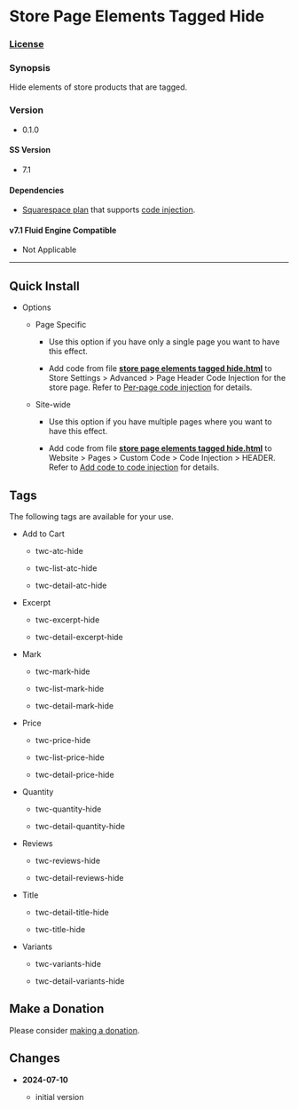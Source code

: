 # Store Page Elements Tagged Hide

### [License][1]

### Synopsis

Hide elements of store products that are tagged.

### Version

  * 0.1.0

#### SS Version

  * 7.1

#### Dependencies

  * [Squarespace plan][2] that supports [code injection][3].
  
#### v7.1 Fluid Engine Compatible

  * Not Applicable

---

## Quick Install

* Options

  * Page Specific
  
    * Use this option if you have only a single page you want to have this
      effect.
      
    * Add code from file **[store page elements tagged hide.html][4]** to Store
      Settings > Advanced > Page Header Code Injection for the store page.
      Refer to [Per-page code injection][5] for details.
      
  * Site-wide
  
    * Use this option if you have multiple pages where you want to have this
      effect.
      
    * Add code from file **[store page elements tagged hide.html][4]** to
      Website > Pages > Custom Code > Code Injection > HEADER. Refer to [Add
      code to code injection][6] for details.

## Tags

The following tags are available for your use.

* Add to Cart

  * twc-atc-hide
  
  * twc-list-atc-hide
  
  * twc-detail-atc-hide
  
* Excerpt

  * twc-excerpt-hide
  
  * twc-detail-excerpt-hide
  
* Mark

  * twc-mark-hide
  
  * twc-list-mark-hide
  
  * twc-detail-mark-hide
  
* Price

  * twc-price-hide
  
  * twc-list-price-hide
  
  * twc-detail-price-hide
  
* Quantity

  * twc-quantity-hide
  
  * twc-detail-quantity-hide
  
* Reviews

  * twc-reviews-hide
  
  * twc-detail-reviews-hide
  
* Title

  * twc-detail-title-hide
  
  * twc-title-hide
  
* Variants

  * twc-variants-hide
  
  * twc-detail-variants-hide

## Make a Donation

Please consider [making a donation][7].

## Changes

<!-- * **2022-06-14**

  * add selectors for full, half, and wrap layouts
  * add selector for product mark
  * bumped version to 0.2.0
  -->
* **2024-07-10**

  * initial version

[1]: https://github.com/tomsWebConsulting/twcsl/blob/main/LICENSE.txt#L1
[2]: https://www.squarespace.com/pricing
[3]: https://support.squarespace.com/hc/en-us/articles/205815908
[4]: store%20page%20elements%20tagged%20hide.html#L1
[5]: https://support.squarespace.com/hc/en-us/articles/205815908-Using-code-injection#toc-per-page-code-injection
[6]: https://support.squarespace.com/hc/en-us/articles/205815908-Using-code-injection#toc-add-code-to-code-injection
[7]: https://github.com/tomsWebConsulting/twcsl#make-a-donation
